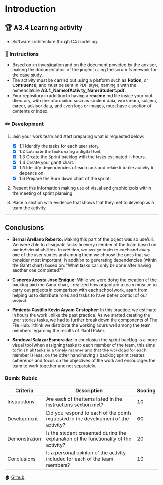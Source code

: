 # Introduction

## 🏆 A3.4 Learning activity

- Software architecture thrugh C4 modeling.

### 📘 Instructions

 - Based on an investigation and on the document provided by the advisor, making the documentation of the project using the scrum framework for the case study.
- The activity must be carried out using a platform such as **Notion**, or
**Confluence**, and must be sent in PDF style, naming it with the nomenclature
**A3.4_NameofActivity_NameStudent.pdf**. 
- Your repository in addition to having a **readme**.md file inside your root directory, with the information such as student data, work team, subject, career, advisor data, and even
logo or images, must have a section of contents or index.

### ✏️ Development

1. Join your work team and start preparing what is requested below:

   - [x] 1.1 Identify the tasks for each user story.
   - [x] 1.2 Estimate the tasks using a digital tool.
   - [x] 1.3 Create the Sprint backlog with the tasks estimated in hours.
   - [x] 1.4 Create your gantt chart.
   - [x] 1.5 Identify dependencies of each task and relate it to the activity it depends on.
    - [x] 1.6 Prepare the Burn down chart of the sprint.

2. Present this information making use of visual and graphic tools within the meeting of sprint planning.

3. Place a section with evidence that shows that they met to develop as a team the
activity.


___

## Conclusions 

*  **Bernal Arellano Roberto:** Making this part of the poject was so usefull. We were able to designate tasks to every member of the team based on our individual abilities. In addition, we assign tasks to each and every one of the user stories and among them we choose the ones that we consider most important, in addition to generating dependencies (within the Gantt chart) based on: "What tasks can only be done after having another one completed?"
  
*  **Cisneros Acosta Jose Enrique:** While we were doing the creation of the backlog and the Gantt chart, I realized how organized a team must be to carry out projects in comparison with each school work, apart from helping us to distribute roles and tasks to have better control of our project.
  
*  **Pimienta Castillo Kevin Aryam Cristopher:** In this practice, we estimate in hours the work unlike the past practice. As we started creating the user stories tasks, we had to further break down the components of The File Hub. I think we distribute the working hours well among the team members regarding the results of PlanITPoker.

*  **Sandoval Salazar Esmeralda:** In conclusion the sprint backlog is a more visual tool when assigning tasks to each member of the team, this aims to finish all tasks in a timely manner and that the workload for each member is less, on the other hand having a backlog sprint creates coherence and focus on the objectives of the work and encourages the team to work together and not separately.

### Bomb: Rubric

| Criteria | Description | Scoring |
| ------------- | -------------------------------------------------------------------------------------------- | ------- |
| Instructions | Are each of the items listed in the Instructions section met?  | 10 | 
| Development | Did you respond to each of the points requested in the development of the activity?| 60 | 
| Demonstration | Is the student presented during the explanation of the functionality of the activity?  | 20 | 
| Conclusions | Is a personal opinion of the activity included for each of the team members? | 10 | 

🏠 [Github](https://github.com/esmeralda0sandoval/analisis_avanzado2021/tree/main/Blog)